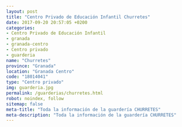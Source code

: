 ```yaml
---
layout: post
title: "Centro Privado de Educación Infantil Churretes"
date: 2017-09-20 20:57:05 +0200
categories:
- Centro Privado de Educación Infantil
- granada
- granada-centro
- Centro privado
- guarderia
name: "Churretes"
province: "Granada"
location: "Granada Centro"
code: "18014041"
type: "Centro privado"
img: guarderia.jpg
permalink: /guarderias/churretes.html
robot: noindex, follow
sitemap: false
meta-title: "Toda la información de la guardería CHURRETES"
meta-description: "Toda la información de la guardería CHURRETES"
---
```

